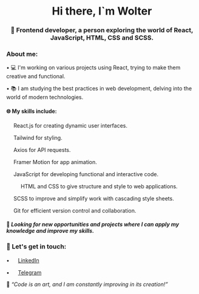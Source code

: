 <div id="header" align="center">
  <h1>Hi there, I`m Wolter</h1>
  <h3>🚀 Frontend developer, a person exploring the world of React, JavaScript, HTML, CSS and SCSS.</h3>
</div>

### About me:

  • 💻 I'm working on various projects using React, trying to make them creative and functional.
    
  • 📚 I am studying the best practices in web development, delving into the world of modern technologies.

#### 🌐 My skills include:

  <img src="https://cdn.jsdelivr.net/gh/devicons/devicon/icons/react/react-original.svg" width="15" height="15" /> React.js for creating dynamic user interfaces.
  
  <img src="" width="15" height="15" /> Tailwind for styling.
  
  <img src="https://cdn.jsdelivr.net/gh/devicons/devicon@latest/icons/axios/axios-plain.svg" width="15" height="15" /> Axios for API requests.
  
  <img src="https://cdn.jsdelivr.net/gh/devicons/devicon@latest/icons/framermotion/framermotion-original-wordmark.svg" width="15" height="15" /> Framer Motion for app animation.

  <img src="https://cdn.jsdelivr.net/gh/devicons/devicon/icons/javascript/javascript-plain.svg" width="15" height="15"/> JavaScript for developing functional and interactive code.

  <img src="https://cdn.jsdelivr.net/gh/devicons/devicon/icons/html5/html5-plain.svg" width="15" height="15"/> <img src="https://cdn.jsdelivr.net/gh/devicons/devicon/icons/css3/css3-plain.svg" width="15" height="15"/> HTML and CSS to give structure and style to web applications.

  <img src="https://cdn.jsdelivr.net/gh/devicons/devicon/icons/sass/sass-original.svg" width="15" height="15"/> SCSS to improve and simplify work with cascading style sheets.

  <img src="https://cdn.jsdelivr.net/gh/devicons/devicon/icons/git/git-original.svg" width="15" height="15"/> Git for efficient version control and collaboration.

#### 🌱 _Looking for new opportunities and projects where I can apply my knowledge and improve my skills._

### 🔗 Let's get in touch:
    
<div id="socials" ">
  
  • <img src="https://cdn.jsdelivr.net/gh/devicons/devicon/icons/linkedin/linkedin-original.svg" width="15" height="15"/> [LinkedIn](https://www.linkedin.com/in/vladimir-vorobiov-bba858293/)

  • <img src="https://upload.wikimedia.org/wikipedia/commons/thumb/8/82/Telegram_logo.svg/1024px-Telegram_logo.svg.png?20220101141644" width="15" height="15"/> [Telegram](https://msng.link/o?vvorobiov=tg)
</div>

🚀 _“Code is an art, and I am constantly improving in its creation!”_

<!--
**wolterGray/wolterGray** is a ✨ _special_ ✨ repository because its `README.md` (this file) appears on your GitHub profile.

Here are some ideas to get you started:

- 🔭 I’m currently working on ...
- 🌱 I’m currently learning ...
- 👯 I’m looking to collaborate on ...
- 🤔 I’m looking for help with ...
- 💬 Ask me about ...
- 📫 How to reach me: ...
- 😄 Pronouns: ...
- ⚡ Fun fact: ...
-->
